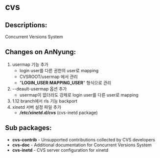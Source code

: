 # cvs

## Descriptions:

Concurrent Versions System

## Changes on AnNyung:

1. usermap 기능 추가
   * login user를 다른 권한의 user로 mapping
   * CVSROOT/usermap 에서 관리
   * "**LOGIN\_USER**:**MAPPING\_USER**" 형식으로 관리
2. --deault-usermap 옵션 추가
   * usermap이 없더라도 강제로 login user를 다른 user로 mapping
3. 1.12 branch에서 rls 기능 backport
4. xinetd 서버 설정 파일 추가
   * _**/etc/xinetd.d/cvs**_ \(cvs-inetd package\)

## Sub packages:

* **cvs-contrib** - Unsupported contributions collected by CVS developers
* **cvs-doc** - Additional documentation for Concurrent Versions System
* **cvs-inetd** - CVS server configuration for xinetd

